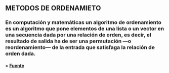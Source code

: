 ## METODOS DE ORDENAMIETO

### En computación y matemáticas un algoritmo de ordenamiento es un algoritmo que pone elementos de una lista o un vector en una secuencia dada por una relación de orden, es decir, el resultado de salida ha de ser una permutación —o reordenamiento— de la entrada que satisfaga la relación de orden dada.

#### > [Fuente](https://es.wikipedia.org/wiki/Algoritmo_de_ordenamiento)